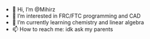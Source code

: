 - 👋 Hi, I’m @Mihirz
- 👀 I’m interested in FRC/FTC programming and CAD
- 🌱 I’m currently learning chemistry and linear algebra
- 📫 How to reach me: idk ask my parents

<!---
Mihirz/Mihirz is a ✨ special ✨ repository because its `README.md` (this file) appears on your GitHub profile.
You can click the Preview link to take a look at your changes.
--->
